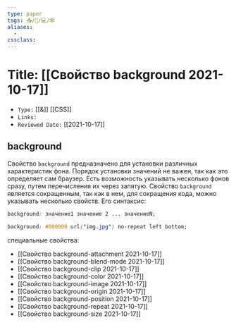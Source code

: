 ```yaml
---
type: paper
tags: 📥️/📜️/💻/🕸
aliases:
  - 
cssclass: 
---
```




# Title: **[[Свойство background 2021-10-17]]**
- `Type:` [[&]] [[CSS]]
- `Links:`
- `Reviewed Date:` [[2021-10-17]]

## background

Свойство `background` предназначено для установки различных характеристик фона. Порядок установки значений не важен, так как это определяет сам браузер. Есть возможность указывать несколько фонов сразу, путем перечисления их через запятую. Свойство `background` является сокращенным, так как в нем, для сокращения кода, можно указывать несколько свойств. Его синтаксис:

```css
background: значение1 значение 2 ... значениеN;
```

```css
background: #000000 url("img.jpg") no-repeat left bottom;
```

специальные свойства:

- [[Свойство background-attachment 2021-10-17]]
- [[Свойство background-blend-mode 2021-10-17]]
- [[Свойство background-clip 2021-10-17]]
- [[Свойство background-color 2021-10-17]]
- [[Свойство background-image 2021-10-17]]
- [[Свойство background-origin 2021-10-17]]
- [[Свойство background-position 2021-10-17]]
- [[Свойство background-repeat 2021-10-17]]
- [[Свойство background-size 2021-10-17]]

